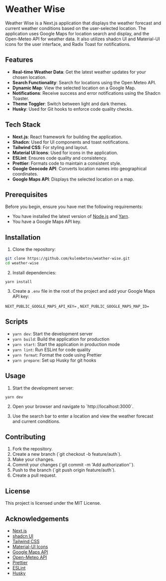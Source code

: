 # Weather Wise

Weather Wise is a Next.js application that displays the weather forecast and current weather conditions based on the user-selected location. The application uses Google Maps for location search and display, and the Open-Meteo API for weather data. It also utilizes shadcn UI and Material-UI icons for the user interface, and Radix Toast for notifications.

## Features

- **Real-time Weather Data**: Get the latest weather updates for your chosen location.
- **Search Functionality**: Search for locations using the Open Meteo API.
- **Dynamic Map**: View the selected location on a Google Map.
- **Notifications**: Receive success and error notifications using the Shadcn Toaster.
- **Theme Toggler**: Switch between light and dark themes.
- **Husky**: Used for Git hooks to enforce code quality checks.

## Tech Stack

- **Next.js**: React framework for building the application.
- **Shadcn**: Used for UI components and toast notifications.
- **Tailwind CSS**: For styling and layout.
- **Material UI Icons**: Used for icons in the application.
- **ESLint**: Ensures code quality and consistency.
- **Prettier**: Formats code to maintain a consistent style.
- **Google Geocode API**: Converts location names into geographical coordinates.
- **Google Maps API**: Displays the selected location on a map.

## Prerequisites

Before you begin, ensure you have met the following requirements:

- You have installed the latest version of [Node.js](https://nodejs.org/) and [Yarn](https://yarnpkg.com/).
- You have a Google Maps API key.

## Installation

1. Clone the repository:

```sh
git clone https://github.com/kulembetov/weather-wise.git
cd weather-wise
```

2. Install dependencies:

`yarn install`

3. Create a `.env` file in the root of the project and add your Google Maps API key:

`NEXT_PUBLIC_GOOGLE_MAPS_API_KEY=`
,
`NEXT_PUBLIC_GOOGLE_MAPS_MAP_ID=`

## Scripts

- `yarn dev`: Start the development server
- `yarn build`: Build the application for production
- `yarn start`: Start the application in production mode
- `yarn lint`: Run ESLint for code quality
- `yarn format`: Format the code using Prettier
- `yarn prepare`: Set up Husky for git hooks

## Usage

1. Start the development server:

`yarn dev`

2. Open your browser and navigate to \`http://localhost:3000\`.

3. Use the search bar to enter a location and view the weather forecast and current conditions.

## Contributing

1. Fork the repository.
2. Create a new branch (\`git checkout -b feature/auth\`).
3. Make your changes.
4. Commit your changes (\`git commit -m 'Add authorization'\`).
5. Push to the branch (\`git push origin feature/auth\`).
6. Create a pull request.

## License

This project is licensed under the MIT License.

## Acknowledgements

- [Next.js](https://nextjs.org/)
- [shadcn UI](https://shadcn.dev/)
- [Tailwind CSS](https://tailwindcss.com/)
- [Material-UI Icons](https://mui.com/components/material-icons/)
- [Google Maps API](https://developers.google.com/maps)
- [Open-Meteo API](https://open-meteo.com/)
- [Prettier](https://prettier.io/)
- [ESLint](https://eslint.org/)
- [Husky](https://typicode.github.io/husky/)
